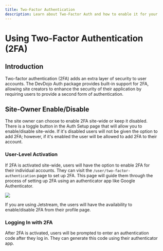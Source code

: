 ```yaml
---
title: Two-Factor Authentication
description: Learn about Two-Factor Auth and how to enable it for your application.
---
```


# Using Two-Factor Authentication (2FA)

## Introduction

Two-factor authentication (2FA) adds an extra layer of security to user accounts. The DevDojo Auth package provides built-in support for 2FA, allowing site creators to enhance the security of their application by requiring users to provide a second form of authentication.

## Site-Owner Enable/Disable

The site owner can choose to enable 2FA site-wide or keep it disabled. There is a toggle button in the Auth Setup page that will allow you to enable/disable site-wide. If it's disabled users will not be given the option to add 2FA; however, if it's enabled the user will be allowed to add 2FA to their account.

### User-Level Activation

If 2FA is activated site-wide, users will have the option to enable 2FA for their individual accounts. They can visit the `/user/two-factor-authentication` page to set up 2FA. This page will guide them through the process of setting up 2FA using an authenticator app like Google Authenticator.

<img src="{ url('/assets/images/2fa-setup.jpg') }" class="w-full h-auto rounded-md" />

If you are using Jetstream, the users will have the availability to enable/disable 2FA from their profile page.


### Logging In with 2FA

After 2FA is activated, users will be prompted to enter an authentication code after they log in. They can generate this code using their authenticator app.

